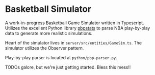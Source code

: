 # Basketball Simulator

A work-in-progress Basketball Game Simulator written in Typescript. Utilizes the excellent Python library [pbpstats](https://github.com/dblackrun/pbpstats) to parse NBA play-by-play data to generate more realistic simulations.

Heart of the simulator lives in `server/src/entities/GameSim.ts`. The simulator utilizes the Observer pattern.

Play-by-play parser is located at `python/pbp-parser.py`.

TODOs galore, but we're just getting started. Bless this mess!!
